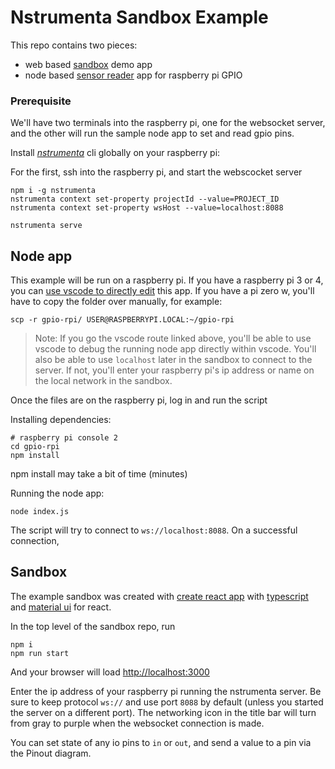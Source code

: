 # Nstrumenta Sandbox Example

This repo contains two pieces:

* web based [sandbox](#sandbox) demo app
* node based [sensor reader](#node) app for raspberry pi GPIO

### Prerequisite

We'll have two terminals into the raspberry pi, one for the websocket server, and the other will run the sample node app to set and read gpio pins.

Install [_nstrumenta_](https://nstrumenta.com) cli globally on your raspberry pi:

For the first, ssh into the raspberry pi, and start the webscocket server


```shell
npm i -g nstrumenta
nstrumenta context set-property projectId --value=PROJECT_ID
nstrumenta context set-property wsHost --value=localhost:8088
```

```shell
nstrumenta serve
```

## <a name="cli"></a> Node app

This example will be run on a raspberry pi. If you have a raspberry pi 3 or 4, you can [use vscode to directly edit](https://code.visualstudio.com/docs/remote/ssh) this app. If you have a pi zero w, you'll have to copy the folder over manually, for example:

```shell
scp -r gpio-rpi/ USER@RASPBERRYPI.LOCAL:~/gpio-rpi
```

> Note: If you go the vscode route linked above, you'll be able to use vscode to debug the running node app directly within vscode. You'll also be able to use `localhost` later in the sandbox to connect to the server. If not, you'll enter your raspberry pi's ip address or name on the local network in the sandbox.

Once the files are on the raspberry pi, log in and run the script

Installing dependencies:
```shell
# raspberry pi console 2
cd gpio-rpi
npm install
```
npm install may take a bit of time (minutes)

Running the node app:
```shell
node index.js
```

The script will try to connect to `ws://localhost:8088`. On a successful connection, 

## <a name="cli"></a> Sandbox

The example sandbox was created with [create react app](https://create-react-app.dev/) with [typescript](https://typescript.org) and [material ui](https://mui.com) for react.

In the top level of the sandbox repo, run

```shell
npm i
npm run start
```

And your browser will load [http://localhost:3000](http://localhost:3000)

Enter the ip address of your raspberry pi running the nstrumenta server. Be sure to keep protocol `ws://` and use port `8088` by default (unless you started the server on a different port). The networking icon in the title bar will turn from gray to purple when the websocket connection is made.

You can set state of any io pins to `in` or `out`, and send a value to a pin via the Pinout diagram.
